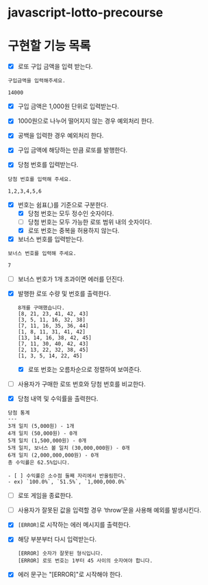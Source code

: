 # javascript-lotto-precourse

# 구현할 기능 목록

- [x]  로또 구입 금액을 입력 받는다.

  ```
  구입금액을 입력해주세요.
  ```

  ```
  14000
  ```

- [x] 구입 금액은 1,000원 단위로 입력받는다.
- [x] 1000원으로 나누어 떨어지지 않는 경우 예외처리 한다.
- [x] 공백을 입력한 경우 예외처리 한다.
- [x] 구입 금액에 해당하는 만큼 로또를 발행한다.


- [x]  당첨 번호를 입력받는다.

  ```
  당첨 번호를 입력해 주세요.
  ```

  ```
  1,2,3,4,5,6
  ```

- [x] 번호는 쉼표(,)를 기준으로 구분한다.
  - [x] 당첨 번호는 모두 정수인 숫자이다.
  - [ ] 당첨 번호는 모두 가능한 로또 범위 내의 숫자이다.
  - [x] 로또 번호는 중복을 허용하지 않는다.
- [x]  보너스 번호를 입력받는다.
  ```
  보너스 번호를 입력해 주세요.
  ```
  ```
  7
  ```
  - [ ] 보너스 번호가 1개 초과이면 에러를 던진다.

- [x] 발행한 로또 수량 및 번호를 출력한다.
  ```
  8개를 구매했습니다.
  [8, 21, 23, 41, 42, 43]
  [3, 5, 11, 16, 32, 38]
  [7, 11, 16, 35, 36, 44]
  [1, 8, 11, 31, 41, 42]
  [13, 14, 16, 38, 42, 45]
  [7, 11, 30, 40, 42, 43]
  [2, 13, 22, 32, 38, 45]
  [1, 3, 5, 14, 22, 45]
  ```

  - [x] 로또 번호는 오름차순으로 정렬하여 보여준다.

- [ ]  사용자가 구매한 로또 번호와 당첨 번호를 비교한다.

- [x]  당첨 내역 및 수익률을 출력한다.
  ```
  당첨 통계
  ---
  3개 일치 (5,000원) - 1개
  4개 일치 (50,000원) - 0개
  5개 일치 (1,500,000원) - 0개
  5개 일치, 보너스 볼 일치 (30,000,000원) - 0개
  6개 일치 (2,000,000,000원) - 0개
  총 수익률은 62.5%입니다.
  ```
    - [ ] 수익률은 소수점 둘째 자리에서 반올림한다.
    - ex) `100.0%`, `51.5%`, `1,000,000.0%`

- [ ]  로또 게임을 종료한다.

- [ ] 사용자가 잘못된 값을 입력할 경우 ‘throw’문을 사용해 예외를 발생시킨다.
- [x] `[ERROR]`로 시작하는 에러 메시지를 출력한다.
- [x] 해당 부분부터 다시 입력받는다.
  ```
  [ERROR] 숫자가 잘못된 형식입니다.
  [ERROR] 로또 번호는 1부터 45 사이의 숫자여야 합니다.
  ```
- [x] 에러 문구는 "[ERROR]"로 시작해야 한다.